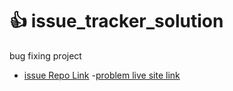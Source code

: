 # :+1: issue_tracker_solution
bug fixing project

- [issue Repo Link](https://github.com/ProgrammingHero1/issue-tracker)
-[problem live site link](https://programminghero1.github.io/issue-tracker/)

